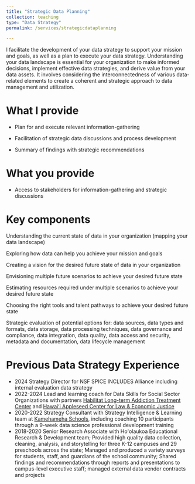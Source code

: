 ```yaml
---
title: "Strategic Data Planning"
collection: teaching
type: "Data Strategy"
permalink: /services/strategicdataplanning

---
```


I facilitate the development of your data strategy to support your mission and goals, as well as a plan to execute your data strategy. Understanding your data landscape is essential for your organization to make informed decisions, implement effective data strategies, and derive value from your data assets. It involves considering the interconnectedness of various data-related elements to create a coherent and strategic approach to data management and utilization.

What I provide
======

- Plan for and execute relevant information-gathering

- Facilitation of strategic data discussions and process development

- Summary of findings with strategic recommendations
  
What you provide
======

- Access to stakeholders for information-gathering and strategic discussions

Key components
======
Understanding the current state of data in your organization (mapping your data landscape)

Exploring how data can help you achieve your mission and goals

Creating a vision for the desired future state of data in your organization

Envisioning multiple future scenarios to achieve your desired future state

Estimating resources required under multiple scenarios to achieve your desired future state

Choosing the right tools and talent pathways to achieve your desired future state

Strategic evaluation of potential options for: data sources, data types and formats, data storage, data processing techniques, data governance and compliance, data integration, data quality, data access and security, metadata and documentation, data lifecycle management 

Previous Data Strategy Experience
======
- 2024 Strategy Director for NSF SPICE INCLUDES Alliance including internal evaluation data strategy
- 2022-2024 Lead and learning coach for Data Skills for Social Sector Organizations with partners [Habilitat Long-term Addiction Treatment Center](https://habilitat.com/) and [Hawaiʻi Appleseed Center for Law & Economic Justice](https://hiappleseed.org/)
- 2020-2022 Strategy Consultant with Strategy Intelligence & Learning team at [Kamehameha Schools](https://www.ksbe.edu/), including coaching 10 participants through a 9-week data science professional development training
- 2018-2020 Senior Research Associate with Hoʻolaukoa Educational Research & Development team; Provided high quality data collection, cleaning, analysis, and storytelling for three K-12 campuses and 29 preschools across the state; Managed and produced a variety surveys for students, staff, and guardians of the school community; Shared findings and recommendations through reports and presentations to campus-level executive staff; managed external data vendor contracts and projects


  



